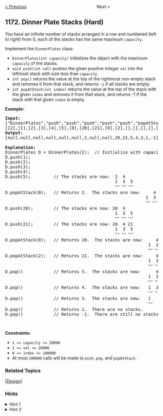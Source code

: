 <!--|This file generated by command(leetcode description); DO NOT EDIT.    |-->
<!--+----------------------------------------------------------------------+-->
<!--|@author    Openset <openset.wang@gmail.com>                           |-->
<!--|@link      https://github.com/openset                                 |-->
<!--|@home      https://github.com/openset/leetcode                        |-->
<!--+----------------------------------------------------------------------+-->

[< Previous](https://github.com/openset/leetcode/tree/master/problems/remove-zero-sum-consecutive-nodes-from-linked-list "Remove Zero Sum Consecutive Nodes from Linked List")
　　　　　　　　　　　　　　　　
Next >

## 1172. Dinner Plate Stacks (Hard)

<p>You have an infinite number of stacks arranged in a row and numbered (left to right) from 0, each of the stacks has the same&nbsp;maximum <code>capacity</code>.</p>

<p>Implement the <code>DinnerPlates</code> class:</p>

<ul>
	<li><code>DinnerPlates(int capacity)</code> Initializes the object with the maximum <code>capacity</code> of the stacks.</li>
	<li><code>void push(int val)</code>&nbsp;pushes the given positive integer <code>val</code> into the leftmost stack with size less than <code>capacity</code>.</li>
	<li><code>int pop()</code>&nbsp;returns the value at the top of the rightmost non-empty stack and removes it from that stack, and returns <code>-1</code> if all stacks are empty.</li>
	<li><code>int popAtStack(int index)</code>&nbsp;returns the value at the top of the stack with the given <code>index</code> and removes it from that stack, and returns -1 if the stack with that&nbsp;given <code>index</code> is empty.</li>
</ul>

<p><strong>Example:</strong></p>

<pre>
<b>Input: </b>
[&quot;DinnerPlates&quot;,&quot;push&quot;,&quot;push&quot;,&quot;push&quot;,&quot;push&quot;,&quot;push&quot;,&quot;popAtStack&quot;,&quot;push&quot;,&quot;push&quot;,&quot;popAtStack&quot;,&quot;popAtStack&quot;,&quot;pop&quot;,&quot;pop&quot;,&quot;pop&quot;,&quot;pop&quot;,&quot;pop&quot;]
[[2],[1],[2],[3],[4],[5],[0],[20],[21],[0],[2],[],[],[],[],[]]
<b>Output: </b>
[null,null,null,null,null,null,2,null,null,20,21,5,4,3,1,-1]

<b>Explanation: </b>
DinnerPlates D = DinnerPlates(2);  // Initialize with capacity = 2
D.push(1);
D.push(2);
D.push(3);
D.push(4);
D.push(5);         // The stacks are now:  2 &nbsp;4
&nbsp;                                          1 &nbsp;3 &nbsp;5
                                           ﹈ ﹈ ﹈
D.popAtStack(0);   // Returns 2.  The stacks are now:    &nbsp;4
            &nbsp;                                          1 &nbsp;3 &nbsp;5
                                                       ﹈ ﹈ ﹈
D.push(20);        // The stacks are now: 20  4
&nbsp;                                          1 &nbsp;3 &nbsp;5
                                           ﹈ ﹈ ﹈
D.push(21);        // The stacks are now: 20  4 21
&nbsp;                                          1 &nbsp;3 &nbsp;5
                                           ﹈ ﹈ ﹈
D.popAtStack(0);   // Returns 20.  The stacks are now:     4 21
             &nbsp;                                          1 &nbsp;3 &nbsp;5
                                                        ﹈ ﹈ ﹈
D.popAtStack(2);   // Returns 21.  The stacks are now:     4
             &nbsp;                                          1 &nbsp;3 &nbsp;5
                                                        ﹈ ﹈ ﹈ 
D.pop()            // Returns 5.  The stacks are now:      4
             &nbsp;                                          1 &nbsp;3 
                                                        ﹈ ﹈  
D.pop()            // Returns 4.  The stacks are now:   1 &nbsp;3 
                                                        ﹈ ﹈   
D.pop()            // Returns 3.  The stacks are now:   1 
                                                        ﹈   
D.pop()            // Returns 1.  There are no stacks.
D.pop()            // Returns -1.  There are still no stacks.
</pre>

<p>&nbsp;</p>
<p><strong>Constraints:</strong></p>

<ul>
	<li><code>1 &lt;= capacity&nbsp;&lt;= 20000</code></li>
	<li><code>1 &lt;= val&nbsp;&lt;= 20000</code></li>
	<li><code>0 &lt;= index&nbsp;&lt;= 100000</code></li>
	<li>At most <code>200000</code>&nbsp;calls will be made to <code>push</code>, <code>pop</code>, and <code>popAtStack</code>.</li>
</ul>

### Related Topics
  [[Design](https://github.com/openset/leetcode/tree/master/tag/design/README.md)]

### Hints
<details>
<summary>Hint 1</summary>
Use a data structure to save the plate status. You may need to operate the exact index. Maintain the leftmost vacant stack and the rightmost non-empty stack.
</details>

<details>
<summary>Hint 2</summary>
Use a list of stack to store the plate status. Use heap to maintain the leftmost and rightmost valid stack.
</details>
